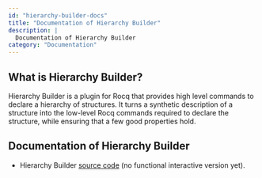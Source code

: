 ```yaml
---
id: "hierarchy-builder-docs"
title: "Documentation of Hierarchy Builder"
description: |
  Documentation of Hierarchy Builder
category: "Documentation"
---
```


## What is Hierarchy Builder?

Hierarchy Builder is a plugin for Rocq that provides high level commands to
declare a hierarchy of structures. It turns a synthetic description of a
structure into the low-level Rocq commands required to declare the structure,
while ensuring that a few good properties hold.

## Documentation of Hierarchy Builder

-   Hierarchy Builder [source code](https://rocq-prover.org/platform-docs/Tutorial_hierarchy_builder.v) (no functional interactive version yet).
